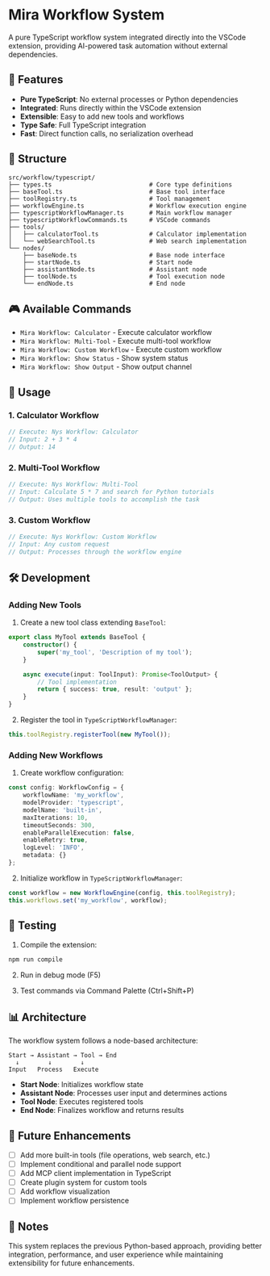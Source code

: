 # Mira Workflow System

A pure TypeScript workflow system integrated directly into the VSCode extension, providing AI-powered task automation without external dependencies.

## 🚀 Features

- **Pure TypeScript**: No external processes or Python dependencies
- **Integrated**: Runs directly within the VSCode extension
- **Extensible**: Easy to add new tools and workflows
- **Type Safe**: Full TypeScript integration
- **Fast**: Direct function calls, no serialization overhead

## 📁 Structure

```
src/workflow/typescript/
├── types.ts                           # Core type definitions
├── baseTool.ts                        # Base tool interface
├── toolRegistry.ts                    # Tool management
├── workflowEngine.ts                  # Workflow execution engine
├── typescriptWorkflowManager.ts       # Main workflow manager
├── typescriptWorkflowCommands.ts      # VSCode commands
├── tools/
│   ├── calculatorTool.ts              # Calculator implementation
│   └── webSearchTool.ts               # Web search implementation
└── nodes/
    ├── baseNode.ts                    # Base node interface
    ├── startNode.ts                   # Start node
    ├── assistantNode.ts               # Assistant node
    ├── toolNode.ts                    # Tool execution node
    └── endNode.ts                     # End node
```

## 🎮 Available Commands

- `Mira Workflow: Calculator` - Execute calculator workflow
- `Mira Workflow: Multi-Tool` - Execute multi-tool workflow  
- `Mira Workflow: Custom Workflow` - Execute custom workflow
- `Mira Workflow: Show Status` - Show system status
- `Mira Workflow: Show Output` - Show output channel

## 🔧 Usage

### 1. Calculator Workflow
```typescript
// Execute: Nys Workflow: Calculator
// Input: 2 + 3 * 4
// Output: 14
```

### 2. Multi-Tool Workflow
```typescript
// Execute: Nys Workflow: Multi-Tool
// Input: Calculate 5 * 7 and search for Python tutorials
// Output: Uses multiple tools to accomplish the task
```

### 3. Custom Workflow
```typescript
// Execute: Nys Workflow: Custom Workflow
// Input: Any custom request
// Output: Processes through the workflow engine
```

## 🛠️ Development

### Adding New Tools

1. Create a new tool class extending `BaseTool`:
```typescript
export class MyTool extends BaseTool {
    constructor() {
        super('my_tool', 'Description of my tool');
    }

    async execute(input: ToolInput): Promise<ToolOutput> {
        // Tool implementation
        return { success: true, result: 'output' };
    }
}
```

2. Register the tool in `TypeScriptWorkflowManager`:
```typescript
this.toolRegistry.registerTool(new MyTool());
```

### Adding New Workflows

1. Create workflow configuration:
```typescript
const config: WorkflowConfig = {
    workflowName: 'my_workflow',
    modelProvider: 'typescript',
    modelName: 'built-in',
    maxIterations: 10,
    timeoutSeconds: 300,
    enableParallelExecution: false,
    enableRetry: true,
    logLevel: 'INFO',
    metadata: {}
};
```

2. Initialize workflow in `TypeScriptWorkflowManager`:
```typescript
const workflow = new WorkflowEngine(config, this.toolRegistry);
this.workflows.set('my_workflow', workflow);
```

## 🧪 Testing

1. Compile the extension:
```bash
npm run compile
```

2. Run in debug mode (F5)

3. Test commands via Command Palette (Ctrl+Shift+P)

## 📊 Architecture

The workflow system follows a node-based architecture:

```
Start → Assistant → Tool → End
  ↓        ↓        ↓
Input   Process   Execute
```

- **Start Node**: Initializes workflow state
- **Assistant Node**: Processes user input and determines actions
- **Tool Node**: Executes registered tools
- **End Node**: Finalizes workflow and returns results

## 🔮 Future Enhancements

- [ ] Add more built-in tools (file operations, web search, etc.)
- [ ] Implement conditional and parallel node support
- [ ] Add MCP client implementation in TypeScript
- [ ] Create plugin system for custom tools
- [ ] Add workflow visualization
- [ ] Implement workflow persistence

## 📝 Notes

This system replaces the previous Python-based approach, providing better integration, performance, and user experience while maintaining extensibility for future enhancements.
